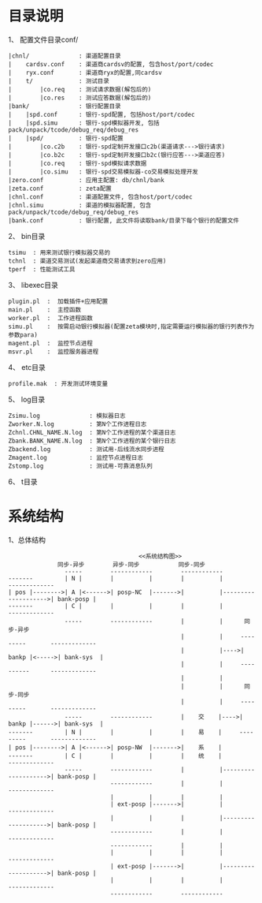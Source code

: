 目录说明
====

1、 配置文件目录conf/
    
    |chnl/              : 渠道配置目录
    |    cardsv.conf    : 渠道商cardsv的配置, 包含host/port/codec
    |    ryx.conf       : 渠道商ryx的配置,同cardsv
    |    t/             : 测试目录
    |        |co.req    : 测试请求数据(解包后的)
    |        |co.res    : 测试应答数据(解包后的)
    |bank/              : 银行配置目录
    |    |spd.conf      : 银行-spd配置, 包括host/port/codec
    |    |spd.simu      : 银行-spd模拟器开发, 包括pack/unpack/tcode/debug_req/debug_res
    |    |spd/          : 银行-spd配置
    |        |co.c2b    : 银行-spd定制开发接口c2b(渠道请求--->银行请求)
    |        |co.b2c    : 银行-spd定制开发接口b2c(银行应答--->渠道应答)
    |        |co.req    : 银行-spd模拟请求数据
    |        |co.simu   : 银行-spd交易模拟器-co交易模拟处理开发
    |zero.conf          : 应用主配置: db/chnl/bank
    |zeta.conf          : zeta配置
    |chnl.conf          : 渠道配置文件, 包含host/port/codec
    |chnl.simu          : 渠道的模拟器配置, 包含pack/unpack/tcode/debug_req/debug_res
    |bank.conf          : 银行配置, 此文件将读取bank/目录下每个银行的配置文件

2、 bin目录

    tsimu  : 用来测试银行模拟器交易的
    tchnl  : 渠道交易测试(发起渠道商交易请求到zero应用)
    tperf  : 性能测试工具

3、 libexec目录

    plugin.pl  :  加载插件+应用配置
    main.pl    :  主控函数
    worker.pl  :  工作进程函数
    simu.pl    :  按需启动银行模拟器(配置zeta模块时,指定需要运行模拟器的银行列表作为参数para)
    magent.pl  :  监控节点进程
    msvr.pl    :  监控服务器进程

4、 etc目录

    profile.mak  : 开发测试环境变量
    
5、 log目录
    
    Zsimu.log              : 模拟器日志
    Zworker.N.log          : 第N个工作进程日志
    Zchnl.CHNL_NAME.N.log  : 第N个工作进程的某个渠道日志
    Zbank.BANK_NAME.N.log  : 第N个工作进程的某个银行日志
    Zbackend.log           : 测试用-后线流水同步进程
    Zmagent.log            : 监控节点进程日志
    Zstomp.log             : 测试用-可靠消息队列

6、 t目录


系统结构
====

1、总体结构
    
                                         <<系统结构图>>
                  同步-异步        异步-同步           同步-同步
                    -----        ------------        ------------
    -------         | N |        |          |        |          |                     -------------
    | pos |-------->| A |<------>| posp-NC  |------->|          |-------------------->| bank-posp |
    -------         | C |        |          |        |          |                     -------------
                    -----        ------------        |          |      同步-异步
                                                     |          |     ---------       -------------
                                                     |          |---->| bankp |<----->| bank-sys  |
                                                     |          |     ----------      -------------
                                                     |          |
                                                     |          |      同步-同步 
                                                     |          |     ---------       -------------
                    -----        ------------        |    交    |---->| bankp |------>| bank-sys  | 
    -------         | N |        |          |        |    易    |     ---------       -------------
    | pos |-------->| A |<------>| posp-NW  |------->|    系    |
    -------         | C |        |          |        |    统    |                     -------------
                    -----        ------------        |          |-------------------->| bank-posp |
                                 ------------        |          |                     -------------
                                 |          |        |          |
                                 | ext-posp |------->|          |                     -------------
                                 |          |        |          |-------------------->| bank-posp |
                                 ------------        |          |                     -------------
                                 ------------        |          |
                                 |          |        |          |                     -------------
                                 | ext-posp |------->|          |-------------------->| bank-posp |
                                 |          |        |          |                     -------------
                                 ------------        ------------
                                                     
    
